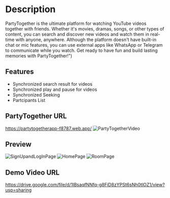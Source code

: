 # Description

PartyTogether is the ultimate platform for watching YouTube videos together with friends. Whether it's movies, dramas, songs, or other types of content, you can search and discover new videos and watch them in real-time with anyone, anywhere. Although the platform doesn't have built-in chat or mic features, you can use external apps like WhatsApp or Telegram to communicate while you watch. Get ready to have fun and build lasting memories with PartyTogether!")

## Features
- Synchronized search result for videos
- Synchronized play and pause for videos 
- Synchronized Seeking
- Partcipants List




## PartyTogether URL
 https://partytogetherapp-f8787.web.app/
 ![PartyTogetherVideo](https://user-images.githubusercontent.com/30893428/232462453-0e1b7619-a305-406c-86a5-68046d221fe4.jpg)

## Preview
![SignUpandLogInPage](https://user-images.githubusercontent.com/30893428/232461272-8f0a4584-f8c7-4b41-b624-2c743075c6f0.png) 
![HomePage](https://user-images.githubusercontent.com/30893428/232461358-fbff85bb-78e6-4b12-9603-ba3bb75126d2.png)
![RoomPage](https://user-images.githubusercontent.com/30893428/232461397-2619c91d-8fa9-4737-9233-cfc079db0c80.png)

## Demo Video URL
https://drive.google.com/file/d/1IBsaqfNNfq-g8FiD8zYPSt6sNh0tlOZ1/view?usp=sharing
